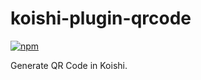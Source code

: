 # koishi-plugin-qrcode

[![npm](https://img.shields.io/npm/v/koishi-plugin-qrcode?style=flat-square)](https://www.npmjs.com/package/koishi-plugin-qrcode)

Generate QR Code in Koishi.
